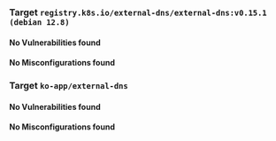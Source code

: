 
<h3>Target <code>registry.k8s.io/external-dns/external-dns:v0.15.1 (debian 12.8)</code></h3>
<h4>No Vulnerabilities found</h4>
<h4>No Misconfigurations found</h4>
<h3>Target <code>ko-app/external-dns</code></h3>
<h4>No Vulnerabilities found</h4>
<h4>No Misconfigurations found</h4>
